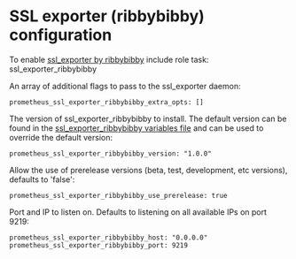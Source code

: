 # SSL exporter (ribbybibby) configuration

To enable [ssl_exporter by ribbybibby](https://github.com/ribbybibby/ssl_exporter) include role task: ssl_exporter_ribbybibby

An array of additional flags to pass to the ssl_exporter daemon:

    prometheus_ssl_exporter_ribbybibby_extra_opts: []

The version of ssl_exporter_ribbybibby to install. The default version can be found in the [ssl_exporter_ribbybibby variables file](../vars/software/ssl_exporter_ribbybibby.yml) and can be used to override the default version:

    prometheus_ssl_exporter_ribbybibby_version: "1.0.0"

Allow the use of prerelease versions (beta, test, development, etc versions), defaults to 'false':

    prometheus_ssl_exporter_ribbybibby_use_prerelease: true

Port and IP to listen on. Defaults to listening on all available IPs on port 9219:

    prometheus_ssl_exporter_ribbybibby_host: "0.0.0.0"
    prometheus_ssl_exporter_ribbybibby_port: 9219
